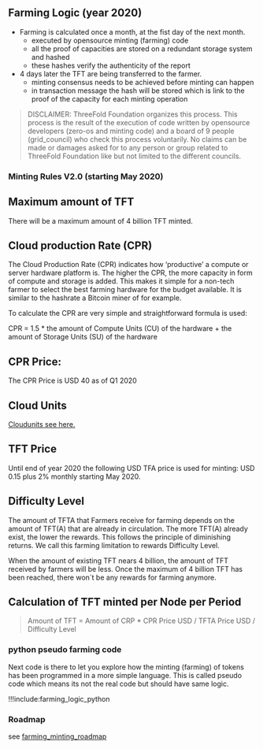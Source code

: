 ## Farming Logic (year 2020)

- Farming is calculated once a month, at the fist day of the next month.
    - executed by opensource minting (farming) code
    - all the proof of capacities are stored on a redundant storage system and hashed 
    - these hashes verify the authenticity of the report
- 4 days later the TFT are being transferred to the farmer.
    - minting consensus needs to be achieved before minting can happen
    - in transaction message the hash will be stored which is link to the proof of the capacity for each minting operation

> DISCLAIMER: ThreeFold Foundation organizes this process. This process is the result of the execution of code written by opensource developers (zero-os and minting code) and a board of 9 people (grid_council) who check this process voluntarily. No claims can be made or damages asked for to any person or group related to ThreeFold Foundation like but not limited to the different councils.

### Minting Rules V2.0 (starting May 2020)

## Maximum amount of TFT

There will be a maximum amount of 4 billion TFT minted.

## Cloud production Rate (CPR)

The Cloud Production Rate (CPR) indicates how ‘productive’ a compute or server hardware platform is. The higher the CPR, the more capacity in form of compute and storage is added. This makes it simple for a non-tech farmer to select the best farming hardware for the budget available. It is similar to the hashrate a Bitcoin miner of for example.

To calculate the CPR are very simple and straightforward formula is used:

CPR = 1.5 * the amount of Compute Units (CU) of the hardware + the amount of Storage Units (SU) of the hardware

## CPR Price:

The CPR Price is USD 40 as of Q1 2020

## Cloud Units

[Cloudunits see here.](cloud_units)

## TFT Price

Until end of year 2020 the following USD TFA price is used for minting: USD 0.15 plus 2% monthly starting May 2020.

## Difficulty Level

The amount of TFTA that Farmers receive for farming depends on the amount of TFT(A) that are already in circulation. The more TFT(A) already exist, the lower the rewards. This follows the principle of diminishing returns. We call this farming limitation to rewards Difficulty Level.

When the amount of existing TFT nears 4 billion, the amount of TFT received by farmers will be less. Once the maximum of 4 billion TFT has been reached, there won´t be any rewards for farming anymore.

## Calculation of TFT minted per Node per Period

> Amount of TFT = Amount of CRP * CPR Price USD / TFTA Price USD / Difficulty Level


### python pseudo farming code 

Next code is there to let you explore how the minting (farming) of tokens has been programmed in a more simple language.
This is called pseudo code which means its not the real code but should have same logic.

!!!include:farming_logic_python

### Roadmap

see [farming_minting_roadmap](farming_minting_roadmap.md)
